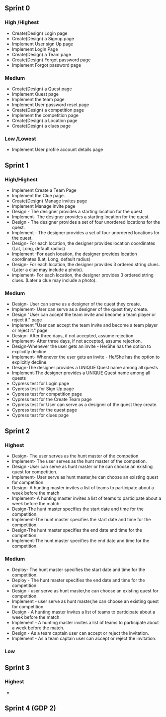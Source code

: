 ## Sprint 0

### High /Highest

* Create(Design) Login page
* Create(Design) a Signup page
* Implement User sign Up page
* Implement Login Page
* Create(Design) a Team page
* Create(Design) Forgot password page
* Implement Forgot password page

### Medium
* Create(Design) a Quest page
* Implement Quest page
* Implement the team page
* Implement User password reset page
* Create(Design) a competition page
* Implement the competition page
* Create(Design) a Location page
* Create(Design) a clues page 

### Low /Lowest
* Implement User profile account details page


## Sprint 1
### High/Highest
* Implement Create a Team Page
* Implement the Clue page.
* Create(Design) Manage invites page
* Implement Manage invite page
* Design - The designer provides a starting location for the quest.
* Implement- The designer provides a starting location for the quest.
* Design - The designer provides a set of four unordered locations for the quest.
* Implement - The designer provides a set of four unordered locations for the quest.
* Design- For each location, the designer provides location coordinates (Lat, Long, default radius)
* Implement -For each location, the designer provides location coordinates (Lat, Long, default radius)
* Design- For each location, the designer provides 3 ordered string clues. (Later a clue may include a photo).
* implement- For each location, the designer provides 3 ordered string clues. (Later a clue may include a photo).



### Medium
* Design- User can serve as a designer of the quest they create.
* Implement- User can serve as a designer of the quest they create.
* Design "User can accept the team invite and become a team player or reject it." page
* Implement "User can accept the team invite and become a team player or reject it." page
* Design- After three days, if not accepted, assume rejection.
* Implement- After three days, if not accepted, assume rejection.
* Design-Whenever the user gets an invite - He/She has the option to explicitly decline.
* Implement- Whenever the user gets an invite - He/She has the option to explicitly decline.
* Design-The designer provides a UNIQUE Quest name among all quests
* Implement-The designer provides a UNIQUE Quest name among all quests
* Cypress test for Login page
* Cypress test for Sign Up page
* Cypress test for competition page
* Cypress test for the Create Team page
* Cypress test for User can serve as a designer of the quest they create.
* Cypress test for the quest page
* Cypress test for clues page
  


## Sprint 2
### Highest
* Design- The user serves as the hunt master of the competion.
* Implement- The user serves as the hunt master of the competion.
* Design -User can serve as hunt master or he can choose an existing quest for competition.
* Implement- User serve as hunt master,he can choose an existing quest for competition.
* Design- A hunting master invites a list of teams to participate about a week before the match
* Implement- A hunting master invites a list of teams to participate about a week before the match
* Design-The hunt master specifies the start date and time for the competition.
* Implement-The hunt master specifies the start date and time for the competition.
* Design-The hunt master specifies the end date and time for the competition.
* Implement-The hunt master specifies the end date and time for the competition.
### Medium
* Deploy-  The hunt master specifies the start date and time for the competition.
* Deploy - The hunt master specifies the end date and time for the competition.
* Design - user serve as hunt master,he can choose an existing quest for competition.
* Implement - user serve as hunt master,he can choose an existing quest for competition.
* Design - A hunting master invites a list of teams to participate about a week before the match.
* Implement -  A hunting master invites a list of teams to participate about a week before the match.
* Design - As a team captain user can accept or reject the invitation.
* Implement - As a team captain user can accept or reject the invitation.
### Low

## Sprint 3
### Highest
* 

## Sprint 4 (GDP 2)
